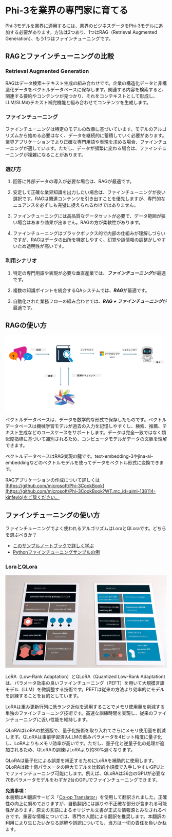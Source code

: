 <!--
CO_OP_TRANSLATOR_METADATA:
{
  "original_hash": "743d7e9cb9c4e8ea642d77bee657a7fa",
  "translation_date": "2025-07-17T09:53:25+00:00",
  "source_file": "md/03.FineTuning/LetPhi3gotoIndustriy.md",
  "language_code": "ja"
}
-->
# **Phi-3を業界の専門家に育てる**

Phi-3モデルを業界に適用するには、業界のビジネスデータをPhi-3モデルに追加する必要があります。方法は2つあり、1つはRAG（Retrieval Augmented Generation）、もう1つはファインチューニングです。

## **RAGとファインチューニングの比較**

### **Retrieval Augmented Generation**

RAGはデータ検索＋テキスト生成の組み合わせです。企業の構造化データと非構造化データをベクトルデータベースに保存します。関連する内容を検索すると、関連する要約やコンテンツが見つかり、それをコンテキストとして形成し、LLM/SLMのテキスト補完機能と組み合わせてコンテンツを生成します。

### **ファインチューニング**

ファインチューニングは特定のモデルの改善に基づいています。モデルのアルゴリズムから始める必要はなく、データを継続的に蓄積していく必要があります。業界アプリケーションでより正確な専門用語や表現を求める場合、ファインチューニングが適しています。ただし、データが頻繁に変わる場合は、ファインチューニングが複雑になることがあります。

### **選び方**

1. 回答に外部データの導入が必要な場合は、RAGが最適です。

2. 安定して正確な業界知識を出力したい場合は、ファインチューニングが良い選択です。RAGは関連コンテンツを引き出すことを優先しますが、専門的なニュアンスを必ずしも完璧に捉えられるわけではありません。

3. ファインチューニングには高品質なデータセットが必要で、データ範囲が狭い場合はあまり効果が出ません。RAGの方が柔軟性があります。

4. ファインチューニングはブラックボックス的で内部の仕組みが理解しづらいですが、RAGはデータの出所を特定しやすく、幻覚や誤情報の調整がしやすいため透明性が高いです。

### **利用シナリオ**

1. 特定の専門用語や表現が必要な垂直産業では、***ファインチューニング***が最適です。

2. 複数の知識ポイントを統合するQAシステムでは、***RAG***が最適です。

3. 自動化された業務フローの組み合わせでは、***RAG + ファインチューニング***が最適です。

## **RAGの使い方**

![rag](../../../../translated_images/rag.2014adc59e6f6007bafac13e800a6cbc3e297fbb9903efe20a93129bd13987e9.ja.png)

ベクトルデータベースは、データを数学的な形式で保存したものです。ベクトルデータベースは機械学習モデルが過去の入力を記憶しやすくし、検索、推薦、テキスト生成などのユースケースをサポートします。データは完全一致ではなく類似度指標に基づいて識別されるため、コンピュータモデルがデータの文脈を理解できます。

ベクトルデータベースはRAG実現の鍵です。text-embedding-3やjina-ai-embeddingなどのベクトルモデルを使ってデータをベクトル形式に変換できます。

RAGアプリケーションの作成について詳しくは[https://github.com/microsoft/Phi-3CookBook](https://github.com/microsoft/Phi-3CookBook?WT.mc_id=aiml-138114-kinfeylo)をご覧ください。

## **ファインチューニングの使い方**

ファインチューニングでよく使われるアルゴリズムはLoraとQLoraです。どちらを選ぶべきか？
- [このサンプルノートブックで詳しく学ぶ](../../../../code/04.Finetuning/Phi_3_Inference_Finetuning.ipynb)
- [Pythonファインチューニングサンプルの例](../../../../code/04.Finetuning/FineTrainingScript.py)

### **LoraとQLora**

![lora](../../../../translated_images/qlora.e6446c988ee04ca08807488bb7d9e2c0ea7ef4af9d000fc6d13032b4ac2de18d.ja.png)

LoRA（Low-Rank Adaptation）とQLoRA（Quantized Low-Rank Adaptation）は、パラメータ効率の良いファインチューニング（PEFT）を用いて大規模言語モデル（LLM）を微調整する技術です。PEFTは従来の方法より効率的にモデルを訓練することを目的としています。

LoRAは重み更新行列に低ランク近似を適用することでメモリ使用量を削減する単独のファインチューニング技術です。高速な訓練時間を実現し、従来のファインチューニングに近い性能を維持します。

QLoRAはLoRAの拡張版で、量子化技術を取り入れてさらにメモリ使用量を削減します。QLoRAは事前学習済みLLMの重みパラメータを4ビット精度に量子化し、LoRAよりもメモリ効率が高いです。ただし、量子化と逆量子化の処理が追加されるため、QLoRAの訓練はLoRAより約30%遅くなります。

QLoRAは量子化による誤差を補正するためにLoRAを補助的に使用します。QLoRAは数十億パラメータの巨大モデルを比較的小規模で入手しやすいGPU上でファインチューニング可能にします。例えば、QLoRAは36台のGPUが必要な70Bパラメータモデルをわずか2台のGPUでファインチューニングできます。

**免責事項**：  
本書類はAI翻訳サービス「[Co-op Translator](https://github.com/Azure/co-op-translator)」を使用して翻訳されました。正確性の向上に努めておりますが、自動翻訳には誤りや不正確な部分が含まれる可能性があります。原文の言語によるオリジナル文書が正式な情報源とみなされるべきです。重要な情報については、専門の人間による翻訳を推奨します。本翻訳の利用により生じたいかなる誤解や誤訳についても、当方は一切の責任を負いかねます。